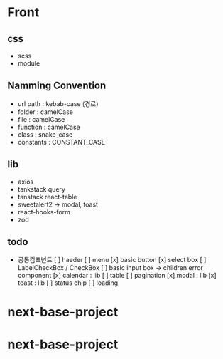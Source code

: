 # Front

## css

- scss
- module

## Namming Convention

- url path : kebab-case (경로)
- folder : camelCase
- file : camelCase
- function : camelCase
- class : snake_case
- constants : CONSTANT_CASE

## lib

- axios
- tankstack query
- tanstack react-table
- sweetalert2 -> modal, toast
- react-hooks-form
- zod

## todo

- 공통컴포넌트
  [ ] haeder
  [ ] menu
  [x] basic button
  [x] select box
  [ ] LabelCheckBox / CheckBox
  [ ] basic input box -> children error component
  [x] calendar : lib
  [ ] table
  [ ] pagination
  [x] modal : lib
  [x] toast : lib
  [ ] status chip
  [ ] loading
# next-base-project
# next-base-project
